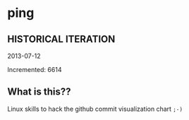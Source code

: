 # ping

## HISTORICAL ITERATION
2013-07-12

Incremented: 6614

## What is this?? 
Linux skills to hack the github commit visualization chart `;-)`
